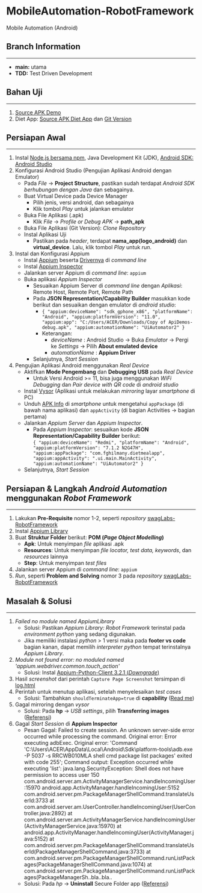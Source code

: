 # MobileAutomation-RobotFramework
Mobile Automation (Android)

## Branch Information
---
- **main:** utama
- **TDD:** Test Driven Development

## Bahan Uji
---
1. [Source APK Demo](https://bit.ly/Myskill-apk-demo)
2. Diet App: [Source APK Diet App](https://bit.ly/Myskill-apk-diet) dan [Git Version](https://github.com/fghilmany/Easy-Diet-App)

## Persiapan Awal
---
1. Instal [Node.js bersama npm](https://nodejs.org/en/download), Java Development Kit (JDK), [Android SDK: Android Studio](https://developer.android.com/studio) 
2. Konfigurasi Android Studio (Pengujian Aplikasi Android dengan Emulator)
   - Pada _File_ &rarr; **Project Structure**, pastikan sudah terdapat _Android SDK berhubungan dengan Java_ dan sebagainya.
   - Buat Virtual Device pada Device Manager
     - Pilih jenis, versi android, dan sebagainya
     - Klik tombol *Play* untuk jalankan emulator
   - Buka File Aplikasi (.apk)
     - Klik *File* &rarr; *Profile or Debug APK* &rarr; **path_apk**
   - Buka File Aplikasi (Git Version): *Clone Repository*
   - Instal Aplikasi Uji
     - Pastikan pada *header*, terdapat **nama_app(logo_android)** dan **virtual_device**. Lalu, klik tombol *Play* untuk *run*.
4. Instal dan Konfigurasi Appium
   - Instal [Appium](https://appium.io/docs/en/latest/quickstart/install/) beserta [Drivernya](https://appium.io/docs/en/latest/quickstart/uiauto2-driver/) di *command line*
   - Instal [Appium Inspector](https://github.com/appium/appium-inspector/releases)
   - Jalankan server Appium di *command line*: `appium`
   - Buka aplikasi *Appium Inspector*
     - Sesuaikan Appium Server di *command line* dengan *Aplikasi*: Remote Host, Remote Port, Remote Path
     - Pada **JSON Representation/Capability Builder** masukkan kode berikut dan sesuaikan dengan emulator di *android studio*:
       - `{
                "appium:deviceName": "sdk_gphone_x86",
                "platformName": "Android",
                "appium:platformVersion": "11.0",
                "appium:app": "C:/Users/ACER/Downloads/Copy of ApiDemos-debug.apk",
                "appium:automationName": "UiAutomator2"
          }`
       - Keterangan:
         - *deviceName* : Android Studio &rarr; Buka *Emulator* &rarr; Pergi ke *Settings* &rarr; Pilih **About emulated device**
         - *automationName* : **Appium Driver**
     - Selanjutnya, *Start Session*
5. Pengujian Aplikasi Android menggunakan *Real Device*
   - Aktifkan **Mode Pengembang** dan **Debugging USB** pada *Real Device* 
     - Untuk Versi Android >= 11, bisa juga menggunakan *WiFi Debugging* dan *Pair device with QR code* di *android studio*
   - Instal [Vysor](https://www.vysor.io) (Aplikasi untuk melakukan *mirroring* layar *smartphone* di PC)
   - Unduh [APK Info](https://apkcombo.com/apk-info/com.wt.apkinfo/download/apk) di *smartphone* untuk mengetahui `appPackage` (di bawah nama aplikasi) dan `appActivity` (di bagian Activities &rarr; bagian pertama)
   - Jalankan *Appium Server* dan *Appium Inspector*. 
     - Pada *Appium Inspector*: sesuaikan kode **JSON Representation/Capability Builder** berikut:<br>
     `{
        "appium:deviceName": "Redmi",
        "platformName": "Android",
        "appium:platformVersion": "7.1.2 N2G47H",
        "appium:appPackage": "com.fghilmany.dietmealapp",
        "appium:appActivity": ".ui.main.MainActivity",
        "appium:automationName": "UiAutomator2"
      }` 
   - Selanjutnya, *Start Session*

## Persiapan & Langkah *Android Automation* menggunakan *Robot Framework*
---
1. Lakukan **Pre-Requisite** nomor 1-2, seperti *repository* [swagLabs-RobotFramework](https://github.com/mrisqiamiruladieb/swagLabs-RobotFramework?tab=readme-ov-file#pre-requisite)
2. Instal [Appium Library](https://docs.robotframework.org/docs/different_libraries/appium)
3. Buat **Struktur Folder** berikut: **POM (*Page Object Modelling*)** 
   - **Apk**: Untuk menyimpan *file* aplikasi .apk
   - **Resources**: Untuk menyimpan *file locator, test data, keywords*, dan *resources* lainnya
   - **Step**: Untuk menyimpan *test files*
4. Jalankan server Appium di *command line*: `appium`
5. *Run*, seperti **Problem and Solving** nomor 3 pada *repository* [swagLabs-RobotFramework](https://github.com/mrisqiamiruladieb/swagLabs-RobotFramework/tree/main?tab=readme-ov-file#problem-and-solving)

## Masalah & Solusi
---
1. *Failed no module named AppiumLibrary*
   - Solusi: Pastikan *Appium Library: Robot Framework* terinstal pada *environment python* yang sedang digunakan. 
   - Jika memiliki instalasi *python* > 1 versi maka pada **footer vs code** bagian kanan, dapat memilih *interpreter python* tempat terinstalnya *Appium Library*.
2. *Module not found error: no moduled named 'appium.webdriver.common.touch_action'*
   - Solusi: Instal [Appium-Python-Client 3.2.1 (*Downgrade*)](https://forum.robotframework.org/t/unable-to-import-robotframework-appiumlibrary-even-after-successful-installation-in-pycharm/6990/6)
3. Hasil *screenshot* dari perintah `Capture Page Screenshot` tersimpan di [log.html](https://serhatbolsu.github.io/robotframework-appiumlibrary/AppiumLibrary.html#Capture%20Page%20Screenshot)
4. Perintah untuk menutup aplikasi, setelah menyelesaikan *test cases*
   - Solusi: Tambahkan `shouldTerminateApp=true` di **capability** ([Read me](https://github.com/appium/appium-flutter-driver/issues/491))
5. Gagal mirroring dengan _vysor_
   - Solusi: Pada __hp__ &rarr; _USB settings_, pilih **Transferring images** ([Referensi](https://stackoverflow.com/questions/56251888/my-device-doesnt-show-the-allow-usb-debugging-dialog))
6. Gagal _Start Session_ di **Appium Inspector**
   - Pesan Gagal: Failed to create session. An unknown server-side error occurred while processing the command. Original error: Error executing adbExec. Original error: 'Command 'C:\\Users\\ACER\\AppData\\Local\\Android\\Sdk\\platform-tools\\adb.exe -P 5037 -s RRCWB010MLA shell cmd package list packages' exited with code 255'; Command output: Exception occurred while executing 'list': java.lang.SecurityException: Shell does not have permission to access user 150 com.android.server.am.ActivityManagerService.handleIncomingUser:15970 android.app.ActivityManager.handleIncomingUser:5152 com.android.server.pm.PackageManagerShellCommand.translateUserId:3733 at com.android.server.am.UserController.handleIncomingUser(UserController.java:2892) at com.android.server.am.ActivityManagerService.handleIncomingUser(ActivityManagerService.java:15970) at android.app.ActivityManager.handleIncomingUser(ActivityManager.java:5152) at com.android.server.pm.PackageManagerShellCommand.translateUserId(PackageManagerShellCommand.java:3733) at com.android.server.pm.PackageManagerShellCommand.runListPackages(PackageManagerShellCommand.java:1074) at com.android.server.pm.PackageManagerShellCommand.runListPackages(PackageManagerSh..bla..bla..
   - Solusi: Pada _hp_ &rarr; **Uninstall** Secure Folder app ([Referensi](https://android.stackexchange.com/questions/243104/getting-java-lang-securityexception-shell-does-not-have-permission-to-access-u))
